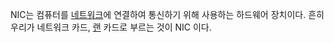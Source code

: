 NIC는 컴퓨터를 [네트워크](네트워크%20(Network).md)에 연결하여 통신하기 위해 사용하는 하드웨어 장치이다.
흔히 우리가 네트워크 카드, [랜](Lan%20(Local%20Area%20Network).md) 카드로 부르는 것이 NIC 이다.